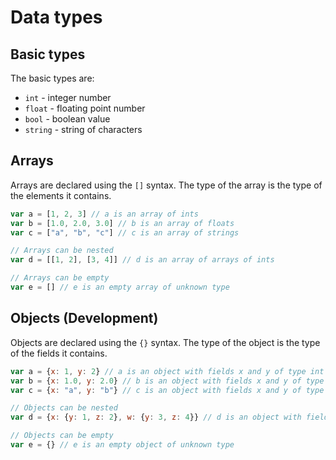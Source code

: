 # Data types

## Basic types

The basic types are:

- `int` - integer number
- `float` - floating point number
- `bool` - boolean value
- `string` - string of characters

## Arrays

Arrays are declared using the `[]` syntax. The type of the array is the type of the elements it contains.

```js linenums="1" title="arrays.rn"
var a = [1, 2, 3] // a is an array of ints
var b = [1.0, 2.0, 3.0] // b is an array of floats
var c = ["a", "b", "c"] // c is an array of strings

// Arrays can be nested
var d = [[1, 2], [3, 4]] // d is an array of arrays of ints

// Arrays can be empty
var e = [] // e is an empty array of unknown type
```

## Objects (Development)

Objects are declared using the `{}` syntax. The type of the object is the type of the fields it contains.

```js linenums="1" title="objects.rn"
var a = {x: 1, y: 2} // a is an object with fields x and y of type int
var b = {x: 1.0, y: 2.0} // b is an object with fields x and y of type float
var c = {x: "a", y: "b"} // c is an object with fields x and y of type string

// Objects can be nested
var d = {x: {y: 1, z: 2}, w: {y: 3, z: 4}} // d is an object with fields x and w of type object

// Objects can be empty
var e = {} // e is an empty object of unknown type
```
